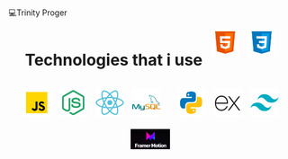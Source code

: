 💻Trinity Proger


<div style="display: flex; justify-content: center; gap: 15px; flex-wrap: wrap;">

<h1>Technologies that i use</h1>
  <img src="html5.svg.svg" alt="HTML5" style="width: 50px; height: 50px; object-fit: contain;">
  <img src="css3.svg.svg" alt="CSS3" style="width: 50px; height: 50px; object-fit: contain;">
  <img src="javascript.svg.svg" alt="JavaScript" style="width: 50px; height: 50px; object-fit: contain;">
  <img src="node-js.svg" alt="Node.JS" style="width: 50px; height: 50px; object-fit: contain;">
  <img src="react.png" alt="React" style="width: 50px; height: 50px; object-fit: contain;">
  <img src="sql.png" alt="MySQL" style="width: 50px; height: 50px; object-fit: contain;"> <br>
  <img src="p.png" alt="Python" style="width: 50px; height: 50px; object-fit: contain;">
   <img src="exp.png" alt="express" style="width: 50px; height: 50px; object-fit: contain; background-color: white">
   <img src="tail.png" alt="tailwindcss" style="width: 50px; height: 50px; object-fit: contain;">
   <img src="frame.png" alt="frameerMotion" style="width: 70px; height: 50px; object-fit: contain;">


</div>
